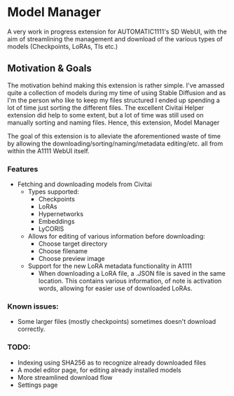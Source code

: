 # Model Manager

A very work in progress extension for AUTOMATIC1111's SD WebUI, with the aim of streamlining the management and download of the various types of models (Checkpoints, LoRAs, TIs etc.)

## Motivation & Goals

The motivation behind making this extension is rather simple. I've amassed quite a collection of models during my time of using Stable Diffusion and as I'm the person who like to keep my files structured I ended up spending a lot of time just sorting the different files. The excellent Civitai Helper extension did help to some extent, but a lot of time was still used on manually sorting and naming files. Hence, this extension, Model Manager

The goal of this extension is to alleviate the aforementioned waste of time by allowing the downloading/sorting/naming/metadata editing/etc. all from within the A1111 WebUI itself.

### Features

- Fetching and downloading models from Civitai
  - Types supported:
    - Checkpoints
    - LoRAs
    - Hypernetworks
    - Embeddings
    - LyCORIS
  - Allows for editing of various information before downloading:
    - Choose target directory
    - Choose filename
    - Choose preview image
  - Support for the new LoRA metadata functionality in A1111
    - When downloading a LoRA file, a .JSON file is saved in the same location. This contains various information, of note is activation words, allowing for easier use of downloaded LoRAs.


### Known issues:

- Some larger files (mostly checkpoints) sometimes doesn't download correctly.

### TODO:

- Indexing using SHA256 as to recognize already downloaded files
- A model editor page, for editing already installed models
- More streamlined download flow
- Settings page
